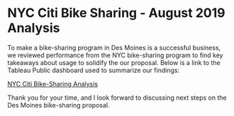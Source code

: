 # NYC Citi Bike Sharing - August 2019 Analysis

To make a bike-sharing program in Des Moines is a successful business, we reviewed performance from the NYC bike-sharing program to find key takeaways about usage to solidify the our proposal. Below is a link to the Tableau Public dashboard used to summarize our findings: 

[NYC Citi Bike-Sharing Analysis](https://public.tableau.com/app/profile/lily.johnson/viz/NYCCitiBikeAnalysis-August2019/NYCCitiBikeAnalysis?publish=yes)

Thank you for your time, and I look forward to discussing next steps on the Des Moines bike-sharing proposal. 

